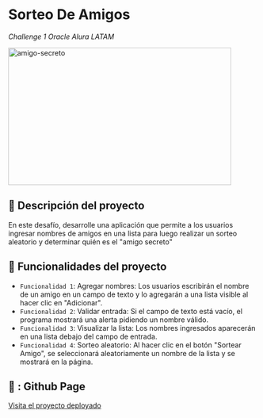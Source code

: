 # Sorteo De Amigos
<em>Challenge 1 Oracle Alura LATAM</em>

<img align="center" background-color="purple" width="450" height="277" alt="amigo-secreto" src="https://github.com/user-attachments/assets/2e0097bc-9db7-4938-b9e8-7a19bcdde671" />

<br>

## :blue_book: Descripción del proyecto
En este desafío, desarrolle una aplicación que permite a los usuarios ingresar nombres de amigos en una lista para luego realizar un sorteo aleatorio y determinar quién es el "amigo secreto"

## :hammer: Funcionalidades del proyecto
- `Funcionalidad 1`: Agregar nombres: Los usuarios escribirán el nombre de un amigo en un campo de texto y lo agregarán a una lista visible al hacer clic en "Adicionar".
- `Funcionalidad 2`: Validar entrada: Si el campo de texto está vacío, el programa mostrará una alerta pidiendo un nombre válido.
- `Funcionalidad 3`: Visualizar la lista: Los nombres ingresados aparecerán en una lista debajo del campo de entrada.
- `Funcionalidad 4`: Sorteo aleatorio: Al hacer clic en el botón "Sortear Amigo", se seleccionará aleatoriamente un nombre de la lista y se mostrará en la página.


## 🔗 : Github Page 
[Visita el proyecto deployado](https://indicafree.github.io/SorteoDeAmigos/) 
